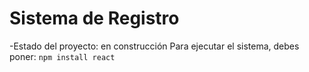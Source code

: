 <h1>Sistema de Registro</h1>

-Estado del proyecto: en construcción 
Para ejecutar el sistema, debes poner:
````npm install react````
